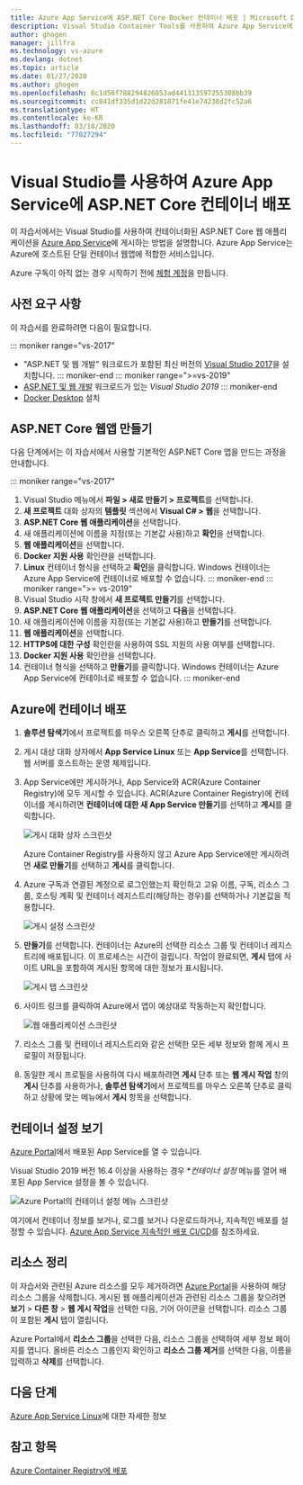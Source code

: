 ```yaml
---
title: Azure App Service에 ASP.NET Core Docker 컨테이너 배포 | Microsoft Docs
description: Visual Studio Container Tools를 사용하여 Azure App Service에 ASP.NET Core 웹앱을 배포하는 방법을 알아봅니다.
author: ghogen
manager: jillfra
ms.technology: vs-azure
ms.devlang: dotnet
ms.topic: article
ms.date: 01/27/2020
ms.author: ghogen
ms.openlocfilehash: 6c1d56f788294826853ad441313597255308bb39
ms.sourcegitcommit: cc841df335d1d22d281871fe41e74238d2fc52a6
ms.translationtype: HT
ms.contentlocale: ko-KR
ms.lasthandoff: 03/18/2020
ms.locfileid: "77027294"
---
```

# <a name="deploy-an-aspnet-core-container-to-azure-app-service-using-visual-studio"></a>Visual Studio를 사용하여 Azure App Service에 ASP.NET Core 컨테이너 배포

이 자습서에서는 Visual Studio를 사용하여 컨테이너화된 ASP.NET Core 웹 애플리케이션을 [Azure App Service](/azure/app-service)에 게시하는 방법을 설명합니다. Azure App Service는 Azure에 호스트된 단일 컨테이너 웹앱에 적합한 서비스입니다.

Azure 구독이 아직 없는 경우 시작하기 전에 [체험 계정](https://azure.microsoft.com/free/dotnet/?utm_source=acr-publish-doc&utm_medium=docs&utm_campaign=docs)을 만듭니다.

## <a name="prerequisites"></a>사전 요구 사항

이 자습서를 완료하려면 다음이 필요합니다.

::: moniker range="vs-2017"
- "ASP.NET 및 웹 개발" 워크로드가 포함된 최신 버전의 [Visual Studio 2017](https://visualstudio.microsoft.com/vs/older-downloads/?utm_medium=microsoft&utm_source=docs.microsoft.com&utm_campaign=vs+2017+download)을 설치합니다.
::: moniker-end
::: moniker range=">=vs-2019"
- [ASP.NET 및 웹 개발](https://visualstudio.microsoft.com/downloads) 워크로드가 있는 *Visual Studio 2019*
::: moniker-end
- [Docker Desktop](https://docs.docker.com/docker-for-windows/install/) 설치

## <a name="create-an-aspnet-core-web-app"></a>ASP.NET Core 웹앱 만들기

다음 단계에서는 이 자습서에서 사용할 기본적인 ASP.NET Core 앱을 만드는 과정을 안내합니다.

::: moniker range="vs-2017"
1. Visual Studio 메뉴에서 **파일 > 새로 만들기 > 프로젝트**를 선택합니다.
2. **새 프로젝트** 대화 상자의 **템플릿** 섹션에서 **Visual C# > 웹**을 선택합니다.
3. **ASP.NET Core 웹 애플리케이션**을 선택합니다.
4. 새 애플리케이션에 이름을 지정(또는 기본값 사용)하고 **확인**을 선택합니다.
5. **웹 애플리케이션**을 선택합니다.
6. **Docker 지원 사용** 확인란을 선택합니다.
7. **Linux** 컨테이너 형식을 선택하고 **확인**을 클릭합니다. Windows 컨테이너는 Azure App Service에 컨테이너로 배포할 수 없습니다.
::: moniker-end
::: moniker range=">= vs-2019"
1. Visual Studio 시작 창에서 **새 프로젝트 만들기**를 선택합니다.
1. **ASP.NET Core 웹 애플리케이션**을 선택하고 **다음**을 선택합니다.
1. 새 애플리케이션에 이름을 지정(또는 기본값 사용)하고 **만들기**를 선택합니다.
1. **웹 애플리케이션**을 선택합니다.
1. **HTTPS에 대한 구성** 확인란을 사용하여 SSL 지원의 사용 여부를 선택합니다.
1. **Docker 지원 사용** 확인란을 선택합니다.
1. 컨테이너 형식을 선택하고 **만들기**를 클릭합니다. Windows 컨테이너는 Azure App Service에 컨테이너로 배포할 수 없습니다.
::: moniker-end

## <a name="deploy-the-container-to-azure"></a>Azure에 컨테이너 배포

1. **솔루션 탐색기**에서 프로젝트를 마우스 오른쪽 단추로 클릭하고 **게시**를 선택합니다.
1. 게시 대상 대화 상자에서 **App Service Linux** 또는 **App Service**를 선택합니다. 웹 서버를 호스트하는 운영 체제입니다.
1. App Service에만 게시하거나, App Service와 ACR(Azure Container Registry)에 모두 게시할 수 있습니다. ACR(Azure Container Registry)에 컨테이너를 게시하려면 **컨테이너에 대한 새 App Service 만들기**를 선택하고 **게시**를 클릭합니다.

   ![게시 대화 상자 스크린샷](media/deploy-app-service/publish-app-service-linux.PNG)

   Azure Container Registry를 사용하지 않고 Azure App Service에만 게시하려면 **새로 만들기**를 선택하고 **게시**를 클릭합니다.

1. Azure 구독과 연결된 계정으로 로그인했는지 확인하고 고유 이름, 구독, 리소스 그룹, 호스팅 계획 및 컨테이너 레지스트리(해당하는 경우)를 선택하거나 기본값을 적용합니다.

   ![게시 설정 스크린샷](media/deploy-app-service/publish-app-service-linux2.png)

1. **만들기**를 선택합니다. 컨테이너는 Azure의 선택한 리소스 그룹 및 컨테이너 레지스트리에 배포됩니다. 이 프로세스는 시간이 걸립니다. 작업이 완료되면, **게시** 탭에 사이트 URL을 포함하여 게시된 항목에 대한 정보가 표시됩니다.

   ![게시 탭 스크린샷](media/deploy-app-service/publish-succeeded.PNG)

1. 사이트 링크를 클릭하여 Azure에서 앱이 예상대로 작동하는지 확인합니다.

   ![웹 애플리케이션 스크린샷](media/deploy-app-service/web-application-running.png)

1. 리소스 그룹 및 컨테이너 레지스트리와 같은 선택한 모든 세부 정보와 함께 게시 프로필이 저장됩니다.

1. 동일한 게시 프로필을 사용하여 다시 배포하려면 **게시** 단추 또는 **웹 게시 작업** 창의 **게시** 단추를 사용하거나, **솔루션 탐색기**에서 프로젝트를 마우스 오른쪽 단추로 클릭하고 상황에 맞는 메뉴에서 **게시** 항목을 선택합니다.

## <a name="view-container-settings"></a>컨테이너 설정 보기

[Azure Portal](https://portal.azure.com)에서 배포된 App Service를 열 수 있습니다.

Visual Studio 2019 버전 16.4 이상을 사용하는 경우 **컨테이너 설정* 메뉴를 열어 배포된 App Service 설정을 볼 수 있습니다.

![Azure Portal의 컨테이너 설정 메뉴 스크린샷](media/deploy-app-service/container-settings-menu.png)

여기에서 컨테이너 정보를 보거나, 로그를 보거나 다운로드하거나, 지속적인 배포를 설정할 수 있습니다. [Azure App Service 지속적인 배포 CI/CD](/azure/app-service/containers/app-service-linux-ci-cd)를 참조하세요.

## <a name="clean-up-resources"></a>리소스 정리

이 자습서와 관련된 Azure 리소스를 모두 제거하려면 [Azure Portal](https://portal.azure.com)을 사용하여 해당 리소스 그룹을 삭제합니다. 게시된 웹 애플리케이션과 관련된 리소스 그룹을 찾으려면 **보기** > **다른 창** > **웹 게시 작업**을 선택한 다음, 기어 아이콘을 선택합니다. 리소스 그룹이 포함된 **게시** 탭이 열립니다.

Azure Portal에서 **리소스 그룹**을 선택한 다음, 리소스 그룹을 선택하여 세부 정보 페이지를 엽니다. 올바른 리소스 그룹인지 확인하고 **리소스 그룹 제거**를 선택한 다음, 이름을 입력하고 **삭제**를 선택합니다.

## <a name="next-steps"></a>다음 단계

[Azure App Service Linux](/azure/app-service/containers/app-service-linux-intro)에 대한 자세한 정보

## <a name="see-also"></a>참고 항목

[Azure Container Registry에 배포](hosting-web-apps-in-docker.md)